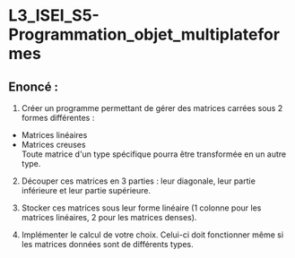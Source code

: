 # L3_ISEI_S5-Programmation_objet_multiplateformes

## Enoncé : 
1. Créer un programme permettant de gérer des matrices carrées sous 2 formes différentes : 
- Matrices linéaires
- Matrices creuses<br>
Toute matrice d'un type spécifique pourra être transformée en un autre type.

2. Découper ces matrices en 3 parties : leur diagonale, leur partie inférieure et leur partie supérieure.

3. Stocker ces matrices sous leur forme linéaire (1 colonne pour les matrices linéaires, 2 pour les matrices denses).

4. Implémenter le calcul de votre choix. Celui-ci doit fonctionner même si les matrices données sont de différents types.
